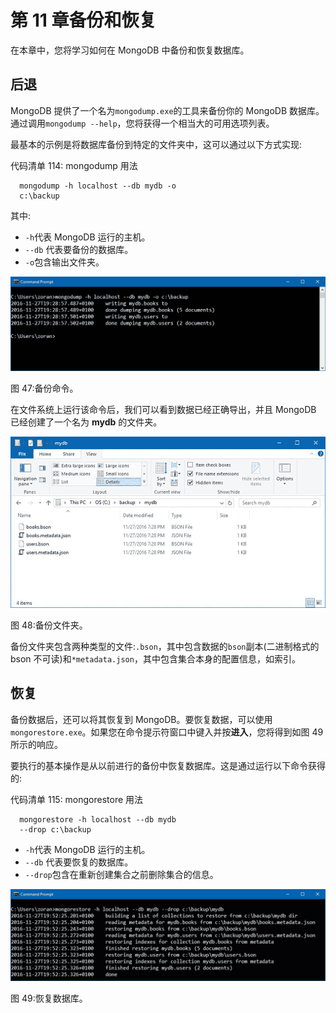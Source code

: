 # 第 11 章备份和恢复

在本章中，您将学习如何在 MongoDB 中备份和恢复数据库。

## 后退

MongoDB 提供了一个名为`mongodump.exe`的工具来备份你的 MongoDB 数据库。通过调用`mongodump --help`，您将获得一个相当大的可用选项列表。

最基本的示例是将数据库备份到特定的文件夹中，这可以通过以下方式实现:

代码清单 114: mongodump 用法

```
  mongodump -h localhost --db mydb -o
  c:\backup

```

其中:

*   `-h`代表 MongoDB 运行的主机。
*   `--db` 代表要备份的数据库。
*   `-o`包含输出文件夹。

![](img/image052.jpg)

图 47:备份命令。

在文件系统上运行该命令后，我们可以看到数据已经正确导出，并且 MongoDB 已经创建了一个名为 **mydb** 的文件夹。

![](img/image053.jpg)

图 48:备份文件夹。

备份文件夹包含两种类型的文件:`.bson`，其中包含数据的`bson`副本(二进制格式的 bson 不可读)和`*metadata.json`，其中包含集合本身的配置信息，如索引。

## 恢复

备份数据后，还可以将其恢复到 MongoDB。要恢复数据，可以使用`mongorestore.exe`。如果您在命令提示符窗口中键入并按**进入**，您将得到如图 49 所示的响应。

要执行的基本操作是从以前进行的备份中恢复数据库。这是通过运行以下命令获得的:

代码清单 115: mongorestore 用法

```
  mongorestore -h localhost --db mydb
  --drop c:\backup

```

*   `-h`代表 MongoDB 运行的主机。
*   `--db` 代表要恢复的数据库。
*   `--drop`包含在重新创建集合之前删除集合的信息。

![](img/image054.jpg)

图 49:恢复数据库。